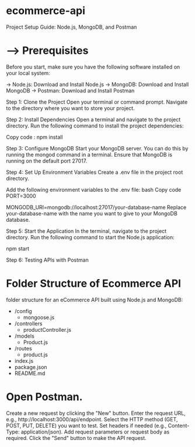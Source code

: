 # ecommerce-api

Project Setup Guide: Node.js, MongoDB, and Postman

# --> Prerequisites
Before you start, make sure you have the following software installed on your local system:

-> Node.js: Download and Install Node.js
-> MongoDB: Download and Install MongoDB
-> Postman: Download and Install Postman


Step 1: Clone the Project
Open your terminal or command prompt.
Navigate to the directory where you want to store your project.

Step 2: Install Dependencies
Open a terminal and navigate to the project directory.
Run the following command to install the project dependencies:

Copy code :
npm install

Step 3: Configure MongoDB
Start your MongoDB server. You can do this by running the mongod command in a terminal.
Ensure that MongoDB is running on the default port 27017.

Step 4: Set Up Environment Variables
Create a .env file in the project root directory.

Add the following environment variables to the .env file:
bash
Copy code
PORT=3000

MONGODB_URI=mongodb://localhost:27017/your-database-name
Replace your-database-name with the name you want to give to your MongoDB database.

Step 5: Start the Application
In the terminal, navigate to the project directory.
Run the following command to start the Node.js application:


npm start

Step 6: Testing APIs with Postman

# Folder Structure of Ecommerce API
 folder structure for an eCommerce API built using Node.js and MongoDB:

 - /config
   - mongoose.js
- /controllers
  - productController.js
- /models
  - Product.js
- /routes
  - product.js
- index.js
- package.json
- README.md



# Open Postman.
Create a new request by clicking the "New" button.
Enter the request URL, e.g., http://localhost:3000/api/endpoint.
Select the HTTP method (GET, POST, PUT, DELETE) you want to test.
Set headers if needed (e.g., Content-Type: application/json).
Add request parameters or request body as required.
Click the "Send" button to make the API request.
